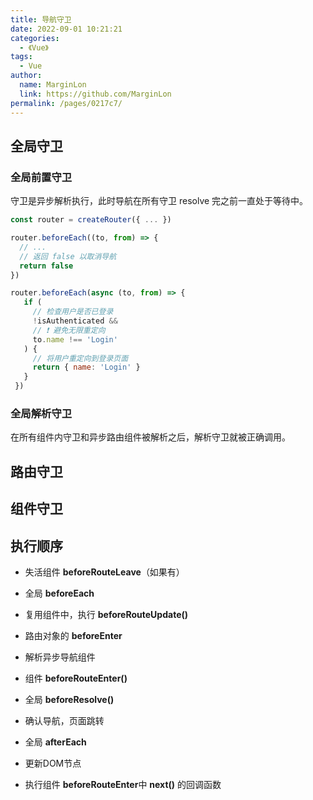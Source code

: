 ```yaml
---
title: 导航守卫
date: 2022-09-01 10:21:21
categories: 
  - 《Vue》
tags: 
  - Vue
author: 
  name: MarginLon
  link: https://github.com/MarginLon
permalink: /pages/0217c7/
---
```


## 全局守卫

### 全局前置守卫

守卫是异步解析执行，此时导航在所有守卫 resolve 完之前一直处于等待中。

```js
const router = createRouter({ ... })

router.beforeEach((to, from) => {
  // ...
  // 返回 false 以取消导航
  return false
})

router.beforeEach(async (to, from) => {
   if (
     // 检查用户是否已登录
     !isAuthenticated &&
     // ❗️ 避免无限重定向
     to.name !== 'Login'
   ) {
     // 将用户重定向到登录页面
     return { name: 'Login' }
   }
 })
```

### 全局解析守卫

在所有组件内守卫和异步路由组件被解析之后，解析守卫就被正确调用。

## 路由守卫

## 组件守卫

## 执行顺序

- 失活组件 **beforeRouteLeave**（如果有）

- 全局 **beforeEach**  

- 复用组件中，执行 **beforeRouteUpdate()**  

- 路由对象的 **beforeEnter**

- 解析异步导航组件

- 组件 **beforeRouteEnter()**

- 全局 **beforeResolve()**

- 确认导航，页面跳转

- 全局 **afterEach**

- 更新DOM节点

- 执行组件 **beforeRouteEnter**中 **next()** 的回调函数
